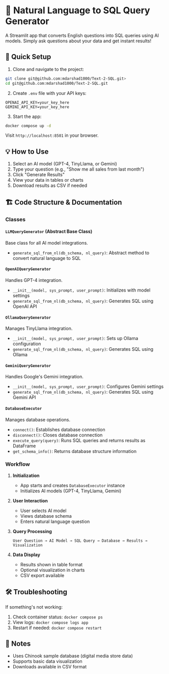 # 🤖 Natural Language to SQL Query Generator

A Streamlit app that converts English questions into SQL queries using AI models. Simply ask questions about your data and get instant results!

## 🚀 Quick Setup

1. Clone and navigate to the project:
```bash
git clone git@github.com:mdarshad1000/Text-2-SQL.git>
cd git@github.com:mdarshad1000/Text-2-SQL.git
```

2. Create `.env` file with your API keys:
```env
OPENAI_API_KEY=your_key_here
GEMINI_API_KEY=your_key_here
```

3. Start the app:
```bash
docker compose up -d
```

Visit `http://localhost:8501` in your browser.

## 💡 How to Use

1. Select an AI model (GPT-4, TinyLlama, or Gemini)
2. Type your question (e.g., "Show me all sales from last month")
3. Click "Generate Results"
4. View your data in tables or charts
5. Download results as CSV if needed

## 🏗️ Code Structure & Documentation

### Classes

#### `LLMQueryGenerator` (Abstract Base Class)
Base class for all AI model integrations.
- `generate_sql_from_nl(db_schema, nl_query)`: Abstract method to convert natural language to SQL

#### `OpenAIQueryGenerator`
Handles GPT-4 integration.
- `__init__(model, sys_prompt, user_prompt)`: Initializes with model settings
- `generate_sql_from_nl(db_schema, nl_query)`: Generates SQL using OpenAI API

#### `OllamaQueryGenerator`
Manages TinyLlama integration.
- `__init__(model, sys_prompt, user_prompt)`: Sets up Ollama configuration
- `generate_sql_from_nl(db_schema, nl_query)`: Generates SQL using Ollama

#### `GeminiQueryGenerator`
Handles Google's Gemini integration.
- `__init__(model, sys_prompt, user_prompt)`: Configures Gemini settings
- `generate_sql_from_nl(db_schema, nl_query)`: Generates SQL using Gemini API

#### `DatabaseExecutor`
Manages database operations.
- `connect()`: Establishes database connection
- `disconnect()`: Closes database connection
- `execute_query(query)`: Runs SQL queries and returns results as DataFrame
- `get_schema_info()`: Returns database structure information

### Workflow

1. **Initialization**
   - App starts and creates `DatabaseExecutor` instance
   - Initializes AI models (GPT-4, TinyLlama, Gemini)

2. **User Interaction**
   - User selects AI model
   - Views database schema
   - Enters natural language question

3. **Query Processing**
   ```
   User Question → AI Model → SQL Query → Database → Results → Visualization
   ```

4. **Data Display**
   - Results shown in table format
   - Optional visualization in charts
   - CSV export available

## 🛠️ Troubleshooting

If something's not working:
1. Check container status: `docker compose ps`
2. View logs: `docker compose logs app`
3. Restart if needed: `docker compose restart`

## 📝 Notes

- Uses Chinook sample database (digital media store data)
- Supports basic data visualization
- Downloads available in CSV format
